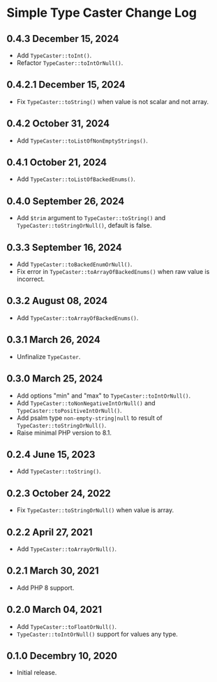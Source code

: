 # Simple Type Caster Change Log

## 0.4.3 December 15, 2024

- Add `TypeCaster::toInt()`.
- Refactor `TypeCaster::toIntOrNull()`.

## 0.4.2.1 December 15, 2024

- Fix `TypeCaster::toString()` when value is not scalar and not array.

## 0.4.2 October 31, 2024

- Add `TypeCaster::toListOfNonEmptyStrings()`.

## 0.4.1 October 21, 2024

- Add `TypeCaster::toListOfBackedEnums()`.

## 0.4.0 September 26, 2024

- Add `$trim` argument to `TypeCaster::toString()` and `TypeCaster::toStringOrNull()`, default is false.

## 0.3.3 September 16, 2024

- Add `TypeCaster::toBackedEnumOrNull()`.
- Fix error in `TypeCaster::toArrayOfBackedEnums()` when raw value is incorrect.

## 0.3.2 August 08, 2024

- Add `TypeCaster::toArrayOfBackedEnums()`.

## 0.3.1 March 26, 2024

- Unfinalize `TypeCaster`.

## 0.3.0 March 25, 2024

- Add options "min" and "max" to `TypeCaster::toIntOrNull()`.
- Add `TypeCaster::toNonNegativeIntOrNull()` and `TypeCaster::toPositiveIntOrNull()`.
- Add psalm type `non-empty-string|null` to result of `TypeCaster::toStringOrNull()`.
- Raise minimal PHP version to 8.1.

## 0.2.4 June 15, 2023

- Add `TypeCaster::toString()`.

## 0.2.3 October 24, 2022

- Fix `TypeCaster::toStringOrNull()` when value is array.

## 0.2.2 April 27, 2021

- Add `TypeCaster::toArrayOrNull()`.

## 0.2.1 March 30, 2021

- Add PHP 8 support.

## 0.2.0 March 04, 2021 

- Add `TypeCaster::toFloatOrNull()`.
- `TypeCaster::toIntOrNull()` support for values any type.

## 0.1.0 Decembry 10, 2020

- Initial release.
